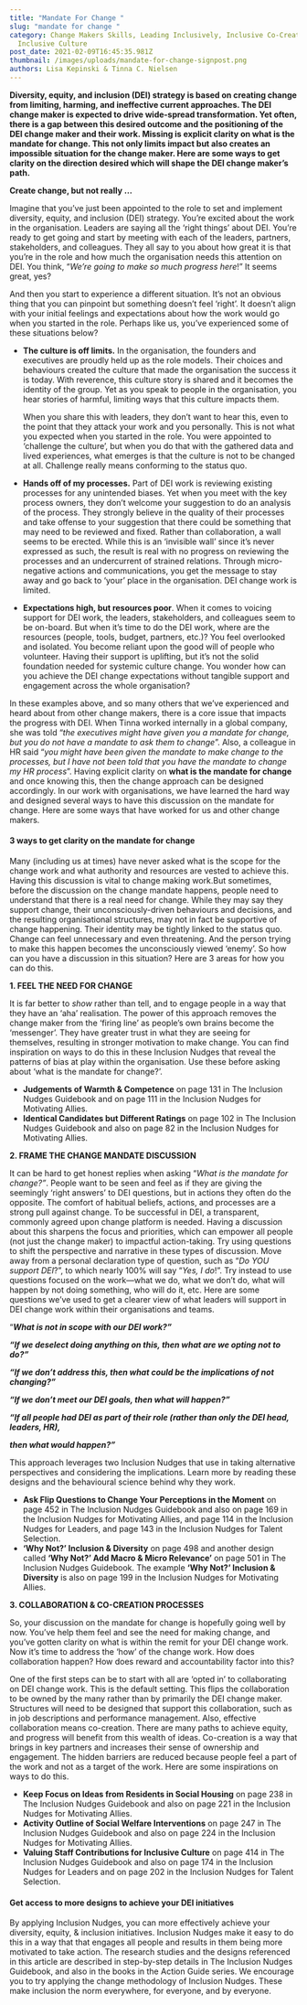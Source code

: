 ```yaml
---
title: "Mandate For Change "
slug: "mandate for change "
category: Change Makers Skills, Leading Inclusively, Inclusive Co-Creation,
  Inclusive Culture
post_date: 2021-02-09T16:45:35.981Z
thumbnail: /images/uploads/mandate-for-change-signpost.png
authors: Lisa Kepinski & Tinna C. Nielsen
---
```

**Diversity, equity, and inclusion (DEI) strategy is based on creating change from limiting, harming, and ineffective current approaches. The DEI change maker is expected to drive wide-spread transformation. Yet often, there is a gap between this desired outcome and the positioning of the DEI change maker and their work. Missing is explicit clarity on what is the mandate for change. This not only limits impact but also creates an impossible situation for the change maker. Here are some ways to get clarity on the direction desired which will shape the DEI change maker’s path.**

**Create change, but not really …**

Imagine that you’ve just been appointed to the role to set and implement diversity, equity, and inclusion (DEI) strategy. You’re excited about the work in the organisation. Leaders are saying all the ‘right things’ about DEI. You’re ready to get going and start by meeting with each of the leaders, partners, stakeholders, and colleagues. They all say to you about how great it is that you’re in the role and how much the organisation needs this attention on DEI. You think, “*We’re going to make so much progress here*!” It seems great, yes?

And then you start to experience a different situation. It’s not an obvious thing that you can pinpoint but something doesn’t feel ‘right’. It doesn’t align with your initial feelings and expectations about how the work would go when you started in the role. Perhaps like us, you’ve experienced some of these situations below?

* **The culture is off limits.** In the organisation, the founders and executives are proudly held up as the role models. Their choices and behaviours created the culture that made the organisation the success it is today. With reverence, this culture story is shared and it becomes the identity of the group. Yet as you speak to people in the organisation, you hear stories of harmful, limiting ways that this culture impacts them.

  When you share this with leaders, they don’t want to hear this, even to the point that they attack your work and you personally. This is not what you expected when you started in the role. You were appointed to ‘challenge the culture’, but when you do that with the gathered data and lived experiences, what emerges is that the culture is not to be changed at all. Challenge really means conforming to the status quo.
* **Hands off of my processes.** Part of DEI work is reviewing existing processes for any unintended biases. Yet when you meet with the key process owners, they don’t welcome your suggestion to do an analysis of the process. They strongly believe in the quality of their processes and take offense to your suggestion that there could be something that may need to be reviewed and fixed. Rather than collaboration, a wall seems to be erected. While this is an ‘invisible wall’ since it’s never expressed as such, the result is real with no progress on reviewing the processes and an undercurrent of strained relations. Through micro-negative actions and communications, you get the message to stay away and go back to ‘your’ place in the organisation. DEI change work is limited.
* **Expectations high, but resources poor**. When it comes to voicing support for DEI work, the leaders, stakeholders, and colleagues seem to be on-board. But when it’s time to do the DEI work, where are the resources (people, tools, budget, partners, etc.)? You feel overlooked and isolated. You become reliant upon the good will of people who volunteer. Having their support is uplifting, but it’s not the solid foundation needed for systemic culture change. You wonder how can you achieve the DEI change expectations without tangible support and engagement across the whole organisation?

In these examples above, and so many others that we’ve experienced and heard about from other change makers, there is a core issue that impacts the progress with DEI. When Tinna worked internally in a global company, she was told “*the executives might have given you a mandate for change, but you do not have a mandate to ask them to change*”. Also, a colleague in HR said “*you might have been given the mandate to make change to the processes, but I have not been told that you have the mandate to change my HR process*”. Having explicit clarity on **what is the mandate for change** and once knowing this, then the change approach can be designed accordingly. In our work with organisations, we have learned the hard way and designed several ways to have this discussion on the mandate for change. Here are some ways that have worked for us and other change makers.

#### **3 ways to get clarity on the mandate for change**

Many (including us at times) have never asked what is the scope for the change work and what authority and resources are vested to achieve this. Having this discussion is vital to change making work.But sometimes, before the discussion on the change mandate happens, people need to understand that there is a real need for change. While they may say they support change, their unconsciously-driven behaviours and decisions, and the resulting organisational structures, may not in fact be supportive of change happening. Their identity may be tightly linked to the status quo. Change can feel unnecessary and even threatening. And the person trying to make this happen becomes the unconsciously viewed ‘enemy’. So how can you have a discussion in this situation? Here are 3 areas for how you can do this.

**1. FEEL THE NEED FOR CHANGE**

It is far better to *show* rather than tell, and to engage people in a way that they have an ‘aha’ realisation. The power of this approach removes the change maker from the ‘firing line’ as people’s own brains become the ‘messenger’. They have greater trust in what they are seeing for themselves, resulting in stronger motivation to make change. You can find inspiration on ways to do this in these Inclusion Nudges that reveal the patterns of bias at play within the organisation. Use these before asking about ‘what is the mandate for change?’.

* **Judgements of Warmth & Competence** on page 131 in The Inclusion Nudges Guidebook and on page 111 in the Inclusion Nudges for Motivating Allies.
* **Identical Candidates but Different Ratings** on page 102 in The Inclusion Nudges Guidebook and also on page 82 in the Inclusion Nudges for Motivating Allies.

**2. FRAME THE CHANGE MANDATE DISCUSSION**

It can be hard to get honest replies when asking “*What is the mandate for change?”*. People want to be seen and feel as if they are giving the seemingly ‘right answers’ to DEI questions, but in actions they often do the opposite. The comfort of habitual beliefs, actions, and processes are a strong pull against change. To be successful in DEI, a transparent, commonly agreed upon change platform is needed. Having a discussion about this sharpens the focus and priorities, which can empower all people (not just the change maker) to impactful action-taking. Try using questions to shift the perspective and narrative in these types of discussion. Move away from a personal declaration type of question, such as “*Do YOU support DEI*?”, to which nearly 100% will say “*Yes, I do*!”. Try instead to use questions focused on the work—what we do, what we don’t do, what will happen by not doing something, who will do it, etc. Here are some questions we’ve used to get a clearer view of what leaders will support in DEI change work within their organisations and teams.

“***What is not in scope with our DEI work?”***

***“If we deselect doing anything on this, then what are we opting not to do?”***

***“If we don’t address this, then what could be the implications of not changing?”***

***“If we don’t meet our DEI goals, then what will happen?”***

***“If all people had DEI as part of their role (rather than only the DEI head, leaders, HR),***

***then what would happen?”***

This approach leverages two Inclusion Nudges that use in taking alternative perspectives and considering the implications. Learn more by reading these designs and the behavioural science behind why they work.

* **Ask Flip Questions to Change Your Perceptions in the Moment** on page 452 in The Inclusion Nudges Guidebook and also on page 169 in the Inclusion Nudges for Motivating Allies, and page 114 in the Inclusion Nudges for Leaders, and page 143 in the Inclusion Nudges for Talent Selection.
* **‘Why Not?’ Inclusion & Diversity** on page 498 and another design called **‘Why Not?’ Add Macro & Micro Relevance’** on page 501 in The Inclusion Nudges Guidebook. The example **‘Why Not?’ Inclusion & Diversity** is also on page 199 in the Inclusion Nudges for Motivating Allies.

**3. COLLABORATION & CO-CREATION PROCESSES**

So, your discussion on the mandate for change is hopefully going well by now. You’ve help them feel and see the need for making change, and you’ve gotten clarity on what is within the remit for your DEI change work. Now it’s time to address the ‘how’ of the change work. How does collaboration happen? How does reward and accountability factor into this?

One of the first steps can be to start with all are ‘opted in’ to collaborating on DEI change work. This is the default setting. This flips the collaboration to be owned by the many rather than by primarily the DEI change maker. Structures will need to be designed that support this collaboration, such as in job descriptions and performance management. Also, effective collaboration means co-creation. There are many paths to achieve equity, and progress will benefit from this wealth of ideas. Co-creation is a way that brings in key partners and increases their sense of ownership and engagement. The hidden barriers are reduced because people feel a part of the work and not as a target of the work. Here are some inspirations on ways to do this.

* **Keep Focus on Ideas from Residents in Social Housing** on page 238 in The Inclusion Nudges Guidebook and also on page 221 in the Inclusion Nudges for Motivating Allies.
* **Activity Outline of Social Welfare Interventions** on page 247 in The Inclusion Nudges Guidebook and also on page 224 in the Inclusion Nudges for Motivating Allies.
* **Valuing Staff Contributions for Inclusive Culture** on page 414 in The Inclusion Nudges Guidebook and also on page 174 in the Inclusion Nudges for Leaders and on page 202 in the Inclusion Nudges for Talent Selection.

#### **Get access to more designs to achieve your DEI initiatives**

By applying Inclusion Nudges, you can more effectively achieve your diversity, equity, & inclusion initiatives. Inclusion Nudges make it easy to do this in a way that that engages all people and results in them being more motivated to take action. The research studies and the designs referenced in this article are described in step-by-step details in The Inclusion Nudges Guidebook, and also in the books in the Action Guide series. We encourage you to try applying the change methodology of Inclusion Nudges. These make inclusion the norm everywhere, for everyone, and by everyone.